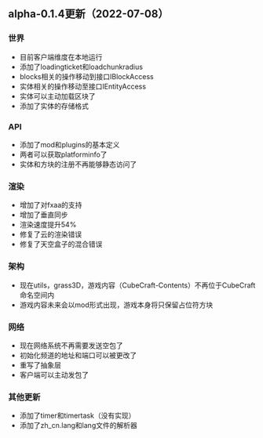 ## alpha-0.1.4更新（2022-07-08）
### 世界
- 目前客户端维度在本地运行
- 添加了loadingticket和loadchunkradius
- blocks相关的操作移动到接口IBlockAccess
- 实体相关的操作移动至接口IEntityAccess
- 实体可以主动加载区块了
- 添加了实体的存储格式
### API
- 添加了mod和plugins的基本定义
- 两者可以获取platforminfo了
- 实体和方块的注册不再能够静态访问了
### 渲染
- 增加了对fxaa的支持
- 增加了垂直同步
- 渲染速度提升54%
- 修复了云的渲染错误
- 修复了天空盒子的混合错误
### 架构
- 现在utils，grass3D，游戏内容（CubeCraft-Contents）不再位于CubeCraft命名空间内
- 游戏内容未来会以mod形式出现，游戏本身将只保留占位符方块
### 网络
- 现在网络系统不再需要发送空包了
- 初始化频道的地址和端口可以被更改了
- 重写了抽象层
- 客户端可以主动发包了
### 其他更新
- 添加了timer和timertask（没有实现）
- 添加了zh_cn.lang和lang文件的解析器